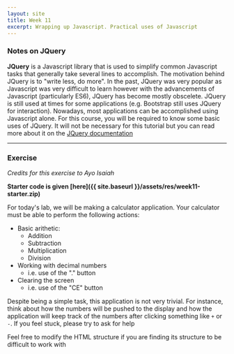 ```yaml
---
layout: site
title: Week 11
excerpt: Wrapping up Javascript. Practical uses of Javascript
---
```


### Notes on JQuery

**JQuery** is a Javascript library that is used to simplify common Javascript tasks that generally take several lines to accomplish. The motivation behind JQuery is to "write less, do more". In the past, JQuery was very popular as Javascript was very difficult to learn however with the advancements of Javascript (particularly ES6), JQuery has become mostly obscelete. JQuery is still used at times for some applications (e.g. Bootstrap still uses JQuery for interaction). Nowadays, most applications can be accomplished using Javascript alone. For this course, you will be required to know some basic uses of JQuery. It will not be necessary for this tutorial but you can read more about it on the [JQuery documentation](https://api.jquery.com/)

---

### Exercise

_Credits for this exercise to Ayo Isaiah_

**Starter code is given [here]({{ site.baseurl }}/assets/res/week11-starter.zip)**

For today's lab, we will be making a calculator application. Your calculator must be able to perform the following actions:

- Basic arithetic:
  - Addition
  - Subtraction
  - Multiplication
  - Division
- Working with decimal numbers
  - i.e. use of the "." button
- Clearing the screen
  - i.e. use of the "CE" button

Despite being a simple task, this application is not very trivial. For instance, think about how the numbers will be pushed to the display and how the application will keep track of the numbers after clicking something like `+` or `-`. If you feel stuck, please try to ask for help

Feel free to modify the HTML structure if you are finding its structure to be difficult to work with